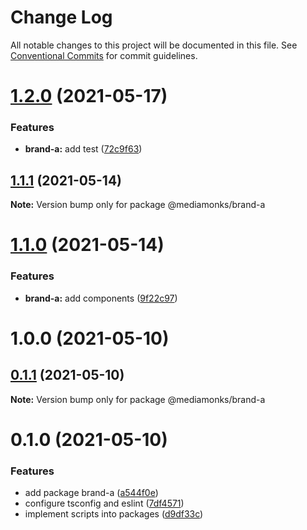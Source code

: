 # Change Log

All notable changes to this project will be documented in this file.
See [Conventional Commits](https://conventionalcommits.org) for commit guidelines.

# [1.2.0](https://github.com/ardakkk/monorepo-mediamonks/compare/@mediamonks/brand-a@1.1.1...@mediamonks/brand-a@1.2.0) (2021-05-17)


### Features

* **brand-a:** add test ([72c9f63](https://github.com/ardakkk/monorepo-mediamonks/commit/72c9f63a3bee9d1d0f927a175a77ec994e6c2217))





## [1.1.1](https://github.com/ardakkk/monorepo-mediamonks/compare/@mediamonks/brand-a@1.1.0...@mediamonks/brand-a@1.1.1) (2021-05-14)

**Note:** Version bump only for package @mediamonks/brand-a





# [1.1.0](https://github.com/ardakkk/monorepo-mediamonks/compare/@mediamonks/brand-a@0.1.1...@mediamonks/brand-a@1.1.0) (2021-05-14)


### Features

* **brand-a:** add components ([9f22c97](https://github.com/ardakkk/monorepo-mediamonks/commit/9f22c975ec9c433a933d74f7dc6d0b442dfbbf9d))



# 1.0.0 (2021-05-10)





## [0.1.1](https://github.com/ardakkk/monorepo-mediamonks/compare/@mediamonks/brand-a@0.1.0...@mediamonks/brand-a@0.1.1) (2021-05-10)

**Note:** Version bump only for package @mediamonks/brand-a





# 0.1.0 (2021-05-10)


### Features

* add package brand-a ([a544f0e](https://github.com/ardakkk/monorepo-mediamonks/commit/a544f0ec72f3f299858f1b1e57b76d45dc9b33ba))
* configure tsconfig and eslint ([7df4571](https://github.com/ardakkk/monorepo-mediamonks/commit/7df457116cefcaa0fc3240a62a6b7f93fccf78b1))
* implement scripts into packages ([d9df33c](https://github.com/ardakkk/monorepo-mediamonks/commit/d9df33cd6ad8434fa246172ac54c2dfe3e5492ab))
